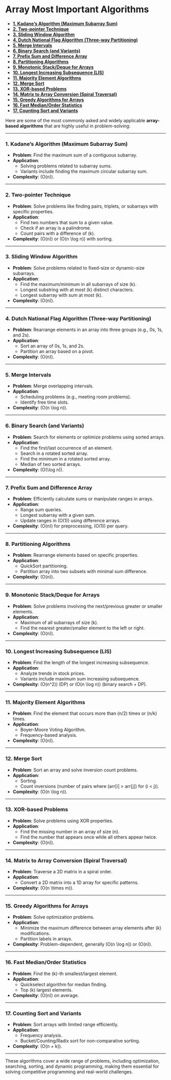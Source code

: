 # Array Most Important Algorithms

* [<strong>1. Kadane’s Algorithm (Maximum Subarray Sum)</strong>](#1-kadanes-algorithm-maximum-subarray-sum)
* [<strong>2. Two-pointer Technique</strong>](#2-two-pointer-technique)
* [<strong>3. Sliding Window Algorithm</strong>](#3-sliding-window-algorithm)
* [<strong>4. Dutch National Flag Algorithm (Three-way Partitioning)</strong>](#4-dutch-national-flag-algorithm-three-way-partitioning)
* [<strong>5. Merge Intervals</strong>](#5-merge-intervals)
* [<strong>6. Binary Search (and Variants)</strong>](#6-binary-search-and-variants)
* [<strong>7. Prefix Sum and Difference Array</strong>](#7-prefix-sum-and-difference-array)
* [<strong>8. Partitioning Algorithms</strong>](#8-partitioning-algorithms)
* [<strong>9. Monotonic Stack/Deque for Arrays</strong>](#9-monotonic-stackdeque-for-arrays)
* [<strong>10. Longest Increasing Subsequence (LIS)</strong>](#10-longest-increasing-subsequence-lis)
* [<strong>11. Majority Element Algorithms</strong>](#11-majority-element-algorithms)
* [<strong>12. Merge Sort</strong>](#12-merge-sort)
* [<strong>13. XOR-based Problems</strong>](#13-xor-based-problems)
* [<strong>14. Matrix to Array Conversion (Spiral Traversal)</strong>](#14-matrix-to-array-conversion-spiral-traversal)
* [<strong>15. Greedy Algorithms for Arrays</strong>](#15-greedy-algorithms-for-arrays)
* [<strong>16. Fast Median/Order Statistics</strong>](#16-fast-medianorder-statistics)
* [<strong>17. Counting Sort and Variants</strong>](#17-counting-sort-and-variants)
  
Here are some of the most commonly asked and widely applicable **array-based algorithms** that are highly useful in problem-solving:

---

### **1. Kadane’s Algorithm (Maximum Subarray Sum)**

- **Problem**: Find the maximum sum of a contiguous subarray.
- **Application**:
    - Solving problems related to subarray sums.
    - Variants include finding the maximum circular subarray sum.
- **Complexity**: \(O(n)\).

---

### **2. Two-pointer Technique**

- **Problem**: Solve problems like finding pairs, triplets, or subarrays with specific properties.
- **Application**:
    - Find two numbers that sum to a given value.
    - Check if an array is a palindrome.
    - Count pairs with a difference of \(k\).
- **Complexity**: \(O(n)\) or \(O(n \log n)\) with sorting.

---

### **3. Sliding Window Algorithm**

- **Problem**: Solve problems related to fixed-size or dynamic-size subarrays.
- **Application**:
    - Find the maximum/minimum in all subarrays of size \(k\).
    - Longest substring with at most \(k\) distinct characters.
    - Longest subarray with sum at most \(k\).
- **Complexity**: \(O(n)\).

---

### **4. Dutch National Flag Algorithm (Three-way Partitioning)**

- **Problem**: Rearrange elements in an array into three groups (e.g., 0s, 1s, and 2s).
- **Application**:
    - Sort an array of 0s, 1s, and 2s.
    - Partition an array based on a pivot.
- **Complexity**: \(O(n)\).

---

### **5. Merge Intervals**

- **Problem**: Merge overlapping intervals.
- **Application**:
    - Scheduling problems (e.g., meeting room problems).
    - Identify free time slots.
- **Complexity**: \(O(n \log n)\).

---

### **6. Binary Search (and Variants)**

- **Problem**: Search for elements or optimize problems using sorted arrays.
- **Application**:
    - Find the first/last occurrence of an element.
    - Search in a rotated sorted array.
    - Find the minimum in a rotated sorted array.
    - Median of two sorted arrays.
- **Complexity**: \(O(\log n)\).

---

### **7. Prefix Sum and Difference Array**

- **Problem**: Efficiently calculate sums or manipulate ranges in arrays.
- **Application**:
    - Range sum queries.
    - Longest subarray with a given sum.
    - Update ranges in \(O(1)\) using difference arrays.
- **Complexity**: \(O(n)\) for preprocessing, \(O(1)\) per query.

---

### **8. Partitioning Algorithms**

- **Problem**: Rearrange elements based on specific properties.
- **Application**:
    - QuickSort partitioning.
    - Partition array into two subsets with minimal sum difference.
- **Complexity**: \(O(n)\).

---

### **9. Monotonic Stack/Deque for Arrays**

- **Problem**: Solve problems involving the next/previous greater or smaller elements.
- **Application**:
    - Maximum of all subarrays of size \(k\).
    - Find the nearest greater/smaller element to the left or right.
- **Complexity**: \(O(n)\).

---

### **10. Longest Increasing Subsequence (LIS)**

- **Problem**: Find the length of the longest increasing subsequence.
- **Application**:
    - Analyze trends in stock prices.
    - Variants include maximum sum increasing subsequence.
- **Complexity**: \(O(n^2)\) (DP) or \(O(n \log n)\) (binary search + DP).

---

### **11. Majority Element Algorithms**

- **Problem**: Find the element that occurs more than \(n/2\) times or \(n/k\) times.
- **Application**:
    - Boyer-Moore Voting Algorithm.
    - Frequency-based analysis.
- **Complexity**: \(O(n)\).

---

### **12. Merge Sort**

- **Problem**: Sort an array and solve inversion count problems.
- **Application**:
    - Sorting.
    - Count inversions (number of pairs where \(arr[i] > arr[j]\) for \(i < j\)).
- **Complexity**: \(O(n \log n)\).

---

### **13. XOR-based Problems**

- **Problem**: Solve problems using XOR properties.
- **Application**:
    - Find the missing number in an array of size \(n\).
    - Find the number that appears once while all others appear twice.
- **Complexity**: \(O(n)\).

---

### **14. Matrix to Array Conversion (Spiral Traversal)**

- **Problem**: Traverse a 2D matrix in a spiral order.
- **Application**:
    - Convert a 2D matrix into a 1D array for specific patterns.
- **Complexity**: \(O(n \times m)\).

---

### **15. Greedy Algorithms for Arrays**

- **Problem**: Solve optimization problems.
- **Application**:
    - Minimize the maximum difference between array elements after \(k\) modifications.
    - Partition labels in arrays.
- **Complexity**: Problem-dependent, generally \(O(n \log n)\) or \(O(n)\).

---

### **16. Fast Median/Order Statistics**

- **Problem**: Find the \(k\)-th smallest/largest element.
- **Application**:
    - Quickselect algorithm for median finding.
    - Top \(k\) largest elements.
- **Complexity**: \(O(n)\) on average.

---

### **17. Counting Sort and Variants**

- **Problem**: Sort arrays with limited range efficiently.
- **Application**:
    - Frequency analysis.
    - Bucket/Counting/Radix sort for non-comparative sorting.
- **Complexity**: \(O(n + k)\).

---

These algorithms cover a wide range of problems, including optimization, searching, sorting, and dynamic programming, making them essential for solving competitive programming and real-world challenges.
